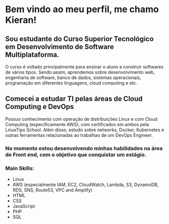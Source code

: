# Bem vindo ao meu perfil, me chamo Kieran!
## Sou estudante do Curso Superior Tecnológico em Desenvolvimento de Software Multiplataforma.
O curso é voltado principalmente para ensinar o aluno a construir softwares de vários tipos. Sendo assim, aprendemos sobre desenvolvimento web, engenharia de software, banco de dados, sistemas operacionais, programação em diferentes linguagens, cloud computing e etc.

## Comecei a estudar TI pelas áreas de Cloud Computing e DevOps
Possuo conhecimento com operação de distribuições Linux e com Cloud Computing (especificamente AWS), com certificados em ambos pela LinuxTips School.
Além disso, estudo sobre networks, Docker, Kubernetes e outras ferramentas relacionadas ao trabalhao de um DevOps Engineer. 

### No momento estou desenvolvendo minhas habilidades na área de Front end, com o objetivo que conquistar um estágio.

### Main Skills:
* Linux
* AWS (especialmente IAM, EC2, CloudWatch, Lambda, S3, DynamoDB, RDS, SNS, Route53, VPC and Amplify)
* HTML
* CSS
* JavaScript
* PHP
* SQL
